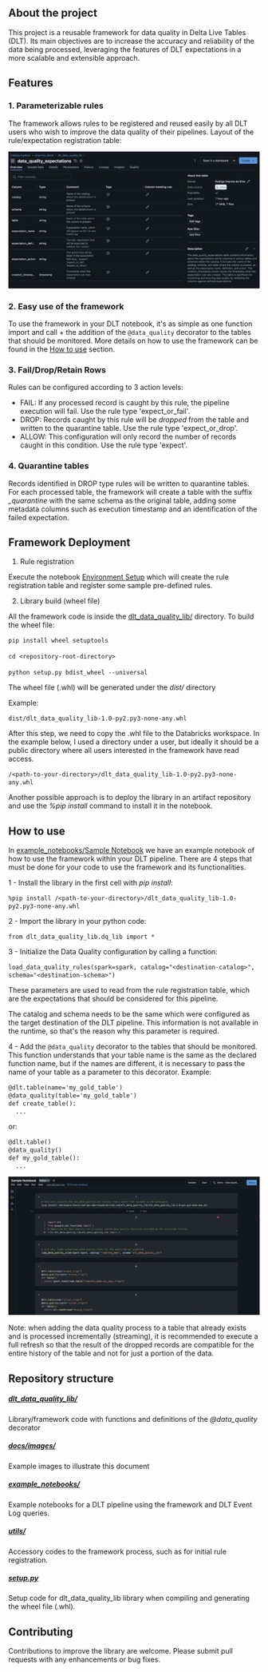 ## About the project

This project is a reusable framework for data quality in Delta Live Tables (DLT). Its main objectives are to increase the accuracy and reliability of the data being processed, leveraging the features of DLT expectations in a more scalable and extensible approach.

## Features

### 1. Parameterizable rules
The framework allows rules to be registered and reused easily by all DLT users who wish to improve the data quality of their pipelines. Layout of the rule/expectation registration table:

![Rule registration table](docs/images/expectations_registration_table.png)

### 2. Easy use of the framework
To use the framework in your DLT notebook, it's as simple as one function import and call + the addition of the `@data_quality` decorator to the tables that should be monitored. More details on how to use the framework can be found in the [How to use](#how-to-use) section.

### 3. Fail/Drop/Retain Rows
Rules can be configured according to 3 action levels:
- FAIL: If any processed record is caught by this rule, the pipeline execution will fail. Use the rule type 'expect_or_fail'.
- DROP: Records caught by this rule will be *dropped* from the table and written to the quarantine table. Use the rule type 'expect_or_drop'.
- ALLOW: This configuration will only record the number of records caught in this condition. Use the rule type 'expect'.

### 4. Quarantine tables
Records identified in DROP type rules will be written to quarantine tables. For each processed table, the framework will create a table with the suffix *_quarantine* with the same schema as the original table, adding some metadata columns such as execution timestamp and an identification of the failed expectation.

## Framework Deployment

1. Rule registration

Execute the notebook [Environment Setup](utils/environment_setup.sql) which will create the rule registration table and register some sample pre-defined rules.

2. Library build (wheel file)

All the framework code is inside the [dlt_data_quality_lib/](dlt_data_quality_lib/) directory. To build the wheel file:

```
pip install wheel setuptools

cd <repository-root-directory>

python setup.py bdist_wheel --universal
```

The wheel file (.whl) will be generated under the *dist/* directory

Example:

```
dist/dlt_data_quality_lib-1.0-py2.py3-none-any.whl
```

After this step, we need to copy the .whl file to the Databricks workspace. In the example below, I used a directory under a user, but ideally it should be a public directory where all users interested in the framework have read access.

```
/<path-to-your-directory>/dlt_data_quality_lib-1.0-py2.py3-none-any.whl
```

Another possible approach is to deploy the library in an artifact repository and use the *%pip install* command to install it in the notebook.

## How to use

In [example_notebooks/Sample Notebook](example_notebooks/Sample%20Notebook.py) we have an example notebook of how to use the framework within your DLT pipeline. There are 4 steps that must be done for your code to use the framework and its functionalities.

1 - Install the library in the first cell with *pip install*:

```
%pip install /<path-to-your-directory>/dlt_data_quality_lib-1.0-py2.py3-none-any.whl
```

2 - Import the library in your python code:
```
from dlt_data_quality_lib.dq_lib import *
```

3 - Initialize the Data Quality configuration by calling a function:

```
load_data_quality_rules(spark=spark, catalog="<destination-catalog>", schema="<destination-schema>")
```

These parameters are used to read from the rule registration table, which are the expectations that should be considered for this pipeline. 

The catalog and schema needs to be the same which were configured as the target destination of the DLT pipeline. This information is not available in the runtime, so that's the reason why this parameter is required.

4 - Add the `@data_quality` decorator to the tables that should be monitored. This function understands that your table name is the same as the declared function name, but if the names are different, it is necessary to pass the name of your table as a parameter to this decorator. Example:

```
@dlt.table(name='my_gold_table')
@data_quality(table='my_gold_table')
def create_table():
  ...
```

or:

```
@dlt.table()
@data_quality()
def my_gold_table():
  ...
```

![Framework usage](docs/images/framework_usage.png)

Note: when adding the data quality process to a table that already exists and is processed incrementally (streaming), it is recommended to execute a full refresh so that the result of the dropped records are compatible for the entire history of the table and not for just a portion of the data.

## Repository structure

##### [dlt_data_quality_lib/](dlt_data_quality_lib/)
Library/framework code with functions and definitions of the *@data_quality* decorator

##### [docs/images/](docs/images/)
Example images to illustrate this document

##### [example_notebooks/](example_notebooks/)
Example notebooks for a DLT pipeline using the framework and DLT Event Log queries.

##### [utils/](utils/)
Accessory codes to the framework process, such as for initial rule registration.

##### [setup.py](setup.py)
Setup code for dlt_data_quality_lib library when compiling and generating the wheel file (.whl).

## Contributing

Contributions to improve the library are welcome. Please submit pull requests with any enhancements or bug fixes.
